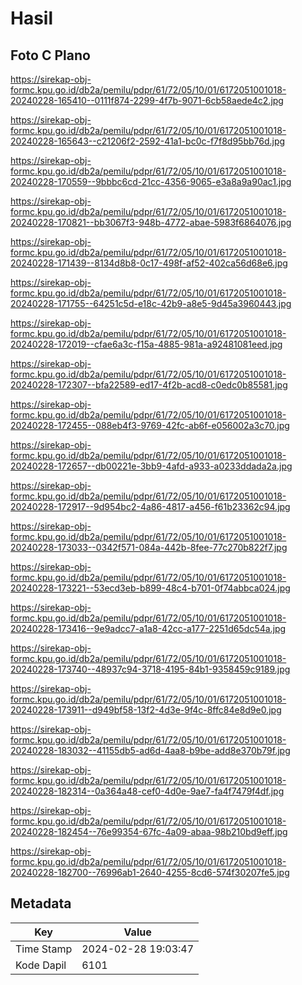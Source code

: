 # Hasil

## Foto C Plano

https://sirekap-obj-formc.kpu.go.id/db2a/pemilu/pdpr/61/72/05/10/01/6172051001018-20240228-165410--0111f874-2299-4f7b-9071-6cb58aede4c2.jpg

https://sirekap-obj-formc.kpu.go.id/db2a/pemilu/pdpr/61/72/05/10/01/6172051001018-20240228-165643--c21206f2-2592-41a1-bc0c-f7f8d95bb76d.jpg

https://sirekap-obj-formc.kpu.go.id/db2a/pemilu/pdpr/61/72/05/10/01/6172051001018-20240228-170559--9bbbc6cd-21cc-4356-9065-e3a8a9a90ac1.jpg

https://sirekap-obj-formc.kpu.go.id/db2a/pemilu/pdpr/61/72/05/10/01/6172051001018-20240228-170821--bb3067f3-948b-4772-abae-5983f6864076.jpg

https://sirekap-obj-formc.kpu.go.id/db2a/pemilu/pdpr/61/72/05/10/01/6172051001018-20240228-171439--8134d8b8-0c17-498f-af52-402ca56d68e6.jpg

https://sirekap-obj-formc.kpu.go.id/db2a/pemilu/pdpr/61/72/05/10/01/6172051001018-20240228-171755--64251c5d-e18c-42b9-a8e5-9d45a3960443.jpg

https://sirekap-obj-formc.kpu.go.id/db2a/pemilu/pdpr/61/72/05/10/01/6172051001018-20240228-172019--cfae6a3c-f15a-4885-981a-a92481081eed.jpg

https://sirekap-obj-formc.kpu.go.id/db2a/pemilu/pdpr/61/72/05/10/01/6172051001018-20240228-172307--bfa22589-ed17-4f2b-acd8-c0edc0b85581.jpg

https://sirekap-obj-formc.kpu.go.id/db2a/pemilu/pdpr/61/72/05/10/01/6172051001018-20240228-172455--088eb4f3-9769-42fc-ab6f-e056002a3c70.jpg

https://sirekap-obj-formc.kpu.go.id/db2a/pemilu/pdpr/61/72/05/10/01/6172051001018-20240228-172657--db00221e-3bb9-4afd-a933-a0233ddada2a.jpg

https://sirekap-obj-formc.kpu.go.id/db2a/pemilu/pdpr/61/72/05/10/01/6172051001018-20240228-172917--9d954bc2-4a86-4817-a456-f61b23362c94.jpg

https://sirekap-obj-formc.kpu.go.id/db2a/pemilu/pdpr/61/72/05/10/01/6172051001018-20240228-173033--0342f571-084a-442b-8fee-77c270b822f7.jpg

https://sirekap-obj-formc.kpu.go.id/db2a/pemilu/pdpr/61/72/05/10/01/6172051001018-20240228-173221--53ecd3eb-b899-48c4-b701-0f74abbca024.jpg

https://sirekap-obj-formc.kpu.go.id/db2a/pemilu/pdpr/61/72/05/10/01/6172051001018-20240228-173416--9e9adcc7-a1a8-42cc-a177-2251d65dc54a.jpg

https://sirekap-obj-formc.kpu.go.id/db2a/pemilu/pdpr/61/72/05/10/01/6172051001018-20240228-173740--48937c94-3718-4195-84b1-9358459c9189.jpg

https://sirekap-obj-formc.kpu.go.id/db2a/pemilu/pdpr/61/72/05/10/01/6172051001018-20240228-173911--d949bf58-13f2-4d3e-9f4c-8ffc84e8d9e0.jpg

https://sirekap-obj-formc.kpu.go.id/db2a/pemilu/pdpr/61/72/05/10/01/6172051001018-20240228-183032--41155db5-ad6d-4aa8-b9be-add8e370b79f.jpg

https://sirekap-obj-formc.kpu.go.id/db2a/pemilu/pdpr/61/72/05/10/01/6172051001018-20240228-182314--0a364a48-cef0-4d0e-9ae7-fa4f7479f4df.jpg

https://sirekap-obj-formc.kpu.go.id/db2a/pemilu/pdpr/61/72/05/10/01/6172051001018-20240228-182454--76e99354-67fc-4a09-abaa-98b210bd9eff.jpg

https://sirekap-obj-formc.kpu.go.id/db2a/pemilu/pdpr/61/72/05/10/01/6172051001018-20240228-182700--76996ab1-2640-4255-8cd6-574f30207fe5.jpg


## Metadata

| Key        | Value               |
| ---------- | ------------------- |
| Time Stamp | 2024-02-28 19:03:47 |
| Kode Dapil | 6101                |



